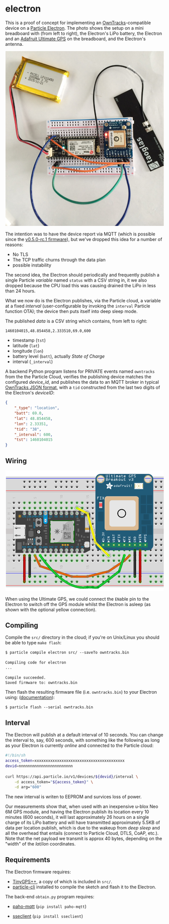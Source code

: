 # electron

This is a proof of concept for implementing an [OwnTracks]-compatible device on a [Particle Electron](https://docs.particle.io/datasheets/electron-datasheet/). The photo shows the setup on a mini breadboard with (from left to right), the Electron's LiPo battery, the Electron and an [Adafruit Ultimate GPS](https://www.adafruit.com/products/746) on the breadboard, and the Electron's antenna.

![Electron with GPS](assets/electron.jpg)

The intention was to have the device report via MQTT (which is possible since the [v0.5.0-rc.1 firmware](https://github.com/spark/firmware/releases)), but we've dropped this idea for a number of reasons:

* No TLS
* The TCP traffic churns through the data plan
* possible instability

The second idea, the Electron should periodically and frequently publish a single Particle _variable_ named `status` with a CSV string in, it we also dropped because the CPU load this was causing drained the LiPo in less than 24 hours.

What we now do is the Electron publishes, via the Particle cloud, a variable at a fixed _interval_ (user-configurable by invoking the `interval` Particle function OTA); the device then puts itself into deep sleep mode.

The published _data_ is a CSV string which contains, from left to right:

```
1460104015,48.854458,2.333510,69.0,600
```

* timestamp (`tst`)
* latitude (`lat`)
* longitude (`lon`)
* battery level (`batt`), actually _State of Charge_
* interval (`_interval`)


A backend Python program listens for PRIVATE events named `owntracks` from the the Particle Cloud, verifies the publishing device matches the configured _device_id_, and publishes the data to an MQTT broker in typical [OwnTracks JSON format](http://owntracks.org/booklet/tech/json/), with a `tid` constructed from the last two digits of the Electron's _deviceID_:

```json
{
    "_type": "location",
    "batt": 69.0,
    "lat": 48.854458,
    "lon": 2.33351,
    "tid": "38",
    "_interval": 600,
    "tst": 1460104015
}
```

## Wiring

![Electron with GPS](assets/electron-gps_bb.png)

When using the Ultimate GPS, we could connect the `EN`able pin to the Electron to switch off the GPS module whilst the Electron is asleep (as shown with the optional yellow connection).


## Compiling

Compile the `src/` directory in the cloud; if you're on Unix/Linux you should be able to type `make flash`:

```
$ particle compile electron src/ --saveTo owntracks.bin

Compiling code for electron
...

Compile succeeded.
Saved firmware to: owntracks.bin
```

Then flash the resulting firmware file (i.e. `owntracks.bin`) to your Electron using: ([documentation](https://docs.particle.io/guide/tools-and-features/cli/core/#flashing-over-serial-for-the-electron)):

```
$ particle flash --serial owntracks.bin
```

## Interval

The Electron will publish at a default interval of 10 seconds. You can change the interval to, say, 600 seconds, with something like the following as long as your Electron is currently _online_ and connected to the Particle cloud:

```bash
#!/bin/sh
access_token=xxxxxxxxxxxxxxxxxxxxxxxxxxxxxxxxxxxxxxxx
devid=nnnnnnnnnnnnnnnnnnnnnnnn

curl https://api.particle.io/v1/devices/${devid}/interval \
	-d access_token="${access_token}" \
	-d arg="600"
```

The new interval is writen to EEPROM and survices loss of power.

Our measurements show that, when used with an inexpensive u-blox Neo 6M GPS module, and having the Electron publish its location every 10 minutes (600 seconds), it will last approximately 26 hours on a single charge of its LiPo battery and will have transmitted approximately 5.5KB of data per location publish, which is due to the wakeup from _deep sleep_ and all the overhead that entails (connect to Particle Cloud, DTLS, CoAP, etc.). Note that the net payload we transmit is approx 40 bytes, depending on the "width" of the _lat_/_lon_ coordinates.


## Requirements

The Electron firmware requires:

* [TinyGPS++](https://github.com/codegardenllc/tiny_gps_plus), a copy of which is included in `src/`.
* [particle-cli](https://github.com/spark/particle-cli) installed to compile the sketch and flash it to the Electron.

The back-end `obtain.py` program requires:

* [paho-mqtt](https://pypi.python.org/pypi/paho-mqtt/) (`pip install paho-mqtt`)
* [sseclient](https://pypi.python.org/pypi/sseclient/) (`pip install sseclient`)


  [OwnTracks]: http://owntracks.org
